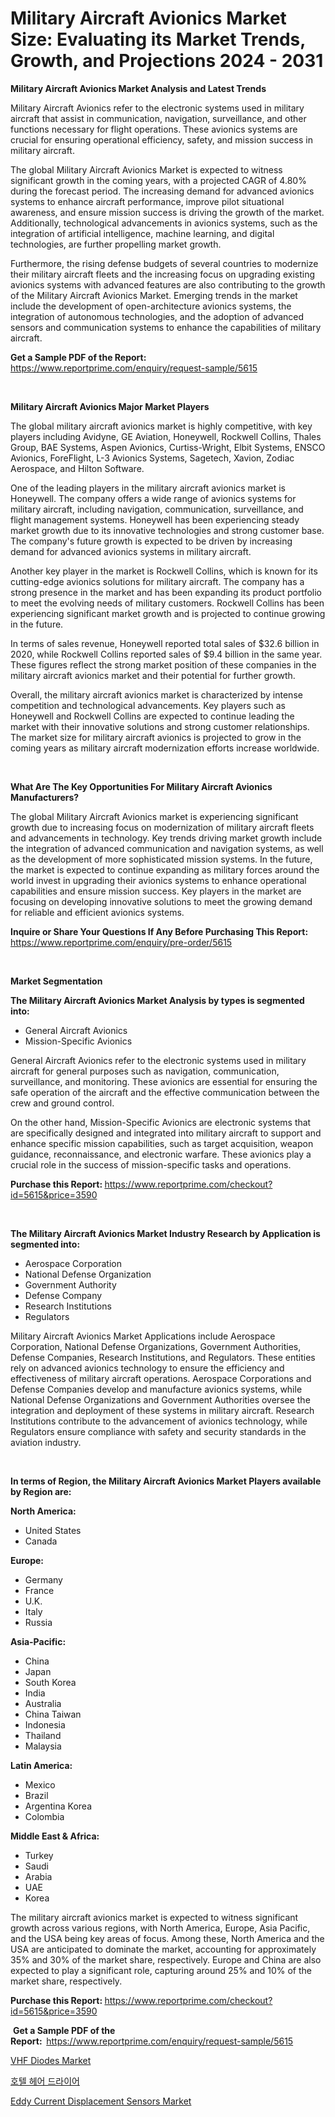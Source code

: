 <p><h1>Military Aircraft Avionics Market Size: Evaluating its Market Trends, Growth, and Projections 2024 - 2031</h1></p><p><strong>Military Aircraft Avionics Market Analysis and Latest Trends</strong></p>
<p><p>Military Aircraft Avionics refer to the electronic systems used in military aircraft that assist in communication, navigation, surveillance, and other functions necessary for flight operations. These avionics systems are crucial for ensuring operational efficiency, safety, and mission success in military aircraft.</p><p>The global Military Aircraft Avionics Market is expected to witness significant growth in the coming years, with a projected CAGR of 4.80% during the forecast period. The increasing demand for advanced avionics systems to enhance aircraft performance, improve pilot situational awareness, and ensure mission success is driving the growth of the market. Additionally, technological advancements in avionics systems, such as the integration of artificial intelligence, machine learning, and digital technologies, are further propelling market growth.</p><p>Furthermore, the rising defense budgets of several countries to modernize their military aircraft fleets and the increasing focus on upgrading existing avionics systems with advanced features are also contributing to the growth of the Military Aircraft Avionics Market. Emerging trends in the market include the development of open-architecture avionics systems, the integration of autonomous technologies, and the adoption of advanced sensors and communication systems to enhance the capabilities of military aircraft.</p></p>
<p><strong>Get a Sample PDF of the Report:&nbsp;</strong> <a href="https://www.reportprime.com/enquiry/request-sample/5615">https://www.reportprime.com/enquiry/request-sample/5615</a></p>
<p>&nbsp;</p>
<p><strong>Military Aircraft Avionics Major Market Players</strong></p>
<p><p>The global military aircraft avionics market is highly competitive, with key players including Avidyne, GE Aviation, Honeywell, Rockwell Collins, Thales Group, BAE Systems, Aspen Avionics, Curtiss-Wright, Elbit Systems, ENSCO Avionics, ForeFlight, L-3 Avionics Systems, Sagetech, Xavion, Zodiac Aerospace, and Hilton Software.</p><p>One of the leading players in the military aircraft avionics market is Honeywell. The company offers a wide range of avionics systems for military aircraft, including navigation, communication, surveillance, and flight management systems. Honeywell has been experiencing steady market growth due to its innovative technologies and strong customer base. The company's future growth is expected to be driven by increasing demand for advanced avionics systems in military aircraft.</p><p>Another key player in the market is Rockwell Collins, which is known for its cutting-edge avionics solutions for military aircraft. The company has a strong presence in the market and has been expanding its product portfolio to meet the evolving needs of military customers. Rockwell Collins has been experiencing significant market growth and is projected to continue growing in the future.</p><p>In terms of sales revenue, Honeywell reported total sales of $32.6 billion in 2020, while Rockwell Collins reported sales of $9.4 billion in the same year. These figures reflect the strong market position of these companies in the military aircraft avionics market and their potential for further growth.</p><p>Overall, the military aircraft avionics market is characterized by intense competition and technological advancements. Key players such as Honeywell and Rockwell Collins are expected to continue leading the market with their innovative solutions and strong customer relationships. The market size for military aircraft avionics is projected to grow in the coming years as military aircraft modernization efforts increase worldwide.</p></p>
<p>&nbsp;</p>
<p><strong>What Are The Key Opportunities For Military Aircraft Avionics Manufacturers?</strong></p>
<p><p>The global Military Aircraft Avionics market is experiencing significant growth due to increasing focus on modernization of military aircraft fleets and advancements in technology. Key trends driving market growth include the integration of advanced communication and navigation systems, as well as the development of more sophisticated mission systems. In the future, the market is expected to continue expanding as military forces around the world invest in upgrading their avionics systems to enhance operational capabilities and ensure mission success. Key players in the market are focusing on developing innovative solutions to meet the growing demand for reliable and efficient avionics systems.</p></p>
<p><strong>Inquire or Share Your Questions If Any Before Purchasing This Report:</strong> <a href="https://www.reportprime.com/enquiry/pre-order/5615">https://www.reportprime.com/enquiry/pre-order/5615</a></p>
<p>&nbsp;</p>
<p><strong>Market Segmentation</strong></p>
<p><strong>The Military Aircraft Avionics Market Analysis by types is segmented into:</strong></p>
<p><ul><li>General Aircraft Avionics</li><li>Mission-Specific Avionics</li></ul></p>
<p><p>General Aircraft Avionics refer to the electronic systems used in military aircraft for general purposes such as navigation, communication, surveillance, and monitoring. These avionics are essential for ensuring the safe operation of the aircraft and the effective communication between the crew and ground control.</p><p>On the other hand, Mission-Specific Avionics are electronic systems that are specifically designed and integrated into military aircraft to support and enhance specific mission capabilities, such as target acquisition, weapon guidance, reconnaissance, and electronic warfare. These avionics play a crucial role in the success of mission-specific tasks and operations.</p></p>
<p><strong>Purchase this Report:&nbsp;</strong><a href="https://www.reportprime.com/checkout?id=5615&price=3590">https://www.reportprime.com/checkout?id=5615&price=3590</a></p>
<p>&nbsp;</p>
<p><strong>The Military Aircraft Avionics Market Industry Research by Application is segmented into:</strong></p>
<p><ul><li>Aerospace Corporation</li><li>National Defense Organization</li><li>Government Authority</li><li>Defense Company</li><li>Research Institutions</li><li>Regulators</li></ul></p>
<p><p>Military Aircraft Avionics Market Applications include Aerospace Corporation, National Defense Organizations, Government Authorities, Defense Companies, Research Institutions, and Regulators. These entities rely on advanced avionics technology to ensure the efficiency and effectiveness of military aircraft operations. Aerospace Corporations and Defense Companies develop and manufacture avionics systems, while National Defense Organizations and Government Authorities oversee the integration and deployment of these systems in military aircraft. Research Institutions contribute to the advancement of avionics technology, while Regulators ensure compliance with safety and security standards in the aviation industry.</p></p>
<p>&nbsp;</p>
<p><strong>In terms of Region, the Military Aircraft Avionics Market Players available by Region are:</strong></p>
<p>
    <p> <strong> North America: </strong>
        <ul>
            <li>United States</li>
            <li>Canada</li>
        </ul>
        </p> 
    <p> <strong> Europe: </strong>
        <ul>
            <li>Germany</li>
            <li>France</li>
            <li>U.K.</li>
            <li>Italy</li>
            <li>Russia</li>
        </ul>
        </p> 
    <p> <strong> Asia-Pacific: </strong>
        <ul>
            <li>China</li>
            <li>Japan</li>
            <li>South Korea</li>
            <li>India</li>
            <li>Australia</li>
            <li>China Taiwan</li>
            <li>Indonesia</li>
            <li>Thailand</li>
            <li>Malaysia</li>
        </ul>
        </p> 
    <p> <strong> Latin America: </strong>
        <ul>
            <li>Mexico</li>
            <li>Brazil</li>
            <li>Argentina Korea</li>
            <li>Colombia</li>
        </ul>
        </p> 
    <p> <strong> Middle East & Africa: </strong>
        <ul>
            <li>Turkey</li>
            <li>Saudi</li>
            <li>Arabia</li>
            <li>UAE</li>
            <li>Korea</li>
        </ul>
    </p>
    </p>
<p><p>The military aircraft avionics market is expected to witness significant growth across various regions, with North America, Europe, Asia Pacific, and the USA being key areas of focus. Among these, North America and the USA are anticipated to dominate the market, accounting for approximately 35% and 30% of the market share, respectively. Europe and China are also expected to play a significant role, capturing around 25% and 10% of the market share, respectively.</p></p>
<p><strong>Purchase this Report: </strong><a href="https://www.reportprime.com/checkout?id=5615&price=3590">https://www.reportprime.com/checkout?id=5615&price=3590</a></p>
<p>&nbsp;<strong>Get a Sample PDF of the Report:&nbsp;&nbsp;</strong><a href="https://www.reportprime.com/enquiry/request-sample/5615">https://www.reportprime.com/enquiry/request-sample/5615</a></p>
<p><strong></strong></p>
<p><p><a href="https://github.com/redneck06/Market-Research-Report-List-2/blob/main/vhf-diodes-market.md">VHF Diodes Market</a></p><p><a href="https://github.com/LanceOlsotn8978/Market-Research-Report-List-1/blob/main/589152714540.md">호텔 헤어 드라이어</a></p><p><a href="https://github.com/nicoletavirag/Market-Research-Report-List-2/blob/main/eddy-current-displacement-sensors-market.md">Eddy Current Displacement Sensors Market</a></p></p>